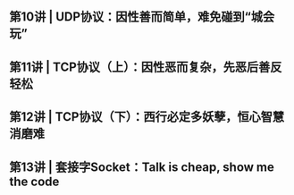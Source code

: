 ## 第10讲 | UDP协议：因性善而简单，难免碰到“城会玩”

## 第11讲 | TCP协议（上）：因性恶而复杂，先恶后善反轻松

## 第12讲 | TCP协议（下）：西行必定多妖孽，恒心智慧消磨难

## 第13讲 | 套接字Socket：Talk is cheap, show me the code


